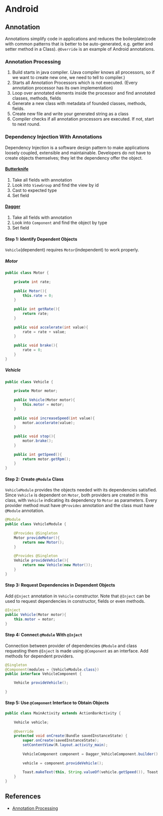 # Android

## Annotation
Annotations simplify code in applications and reduces the boilerplate(code with common patterns that is better to be auto-generated, e.g. getter and setter method in a Class). `@Override` is an example of Android annotations. 

### Annotation Processing
1. Build starts in java compiler. (Java compiler knows all processors, so if we want to create new one, we need to tell to compiler.)
2. Starts all Annotation Processors which is not executed. (Every annotation processor has its own implementation)
3. Loop over annotated elements inside the processor and find annotated classes, methods, fields
4. Generate a new class with metadata of founded classes, methods, fields. 
5. Create new file and write your generated string as a class
6. Compiler checks if all annotation processors are executed. If not, start to next round.

### Dependency Injection With Annotations
Dependency Injection is a software design pattern to make applications loosely coupled, extensible and maintainable. Developers do not have to create objects themselves; they let the dependency offer the object.

#### [Butterknife](https://github.com/JakeWharton/butterknife)
1. Take all fields with annotation
2. Look into `ViewGroup` and find the view by id
3. Cast to expected type
4. Set field

#### [Dagger](https://github.com/google/dagger)
1. Take all fields with annotation
2. Look into `Component` and find the object by type
3. Set field

#### Step 1: Identify Dependent Objects
`Vehicle`(dependent) requires `Motor`(independent) to work properly. 

##### Motor
```java
public class Motor {
 
    private int rate;
 
    public Motor(){
        this.rate = 0;
    }
 
    public int getRate(){
        return rate;
    }
 
    public void accelerate(int value){
        rate = rate + value;
    }
 
    public void brake(){
        rate = 0;
    }
}
```

##### Vehicle
```java
public class Vehicle {
 
    private Motor motor;
 
    public Vehicle(Motor motor){
        this.motor = motor;
    }
 
    public void increaseSpeed(int value){
        motor.accelerate(value);
    }
 
    public void stop(){
        motor.brake();
    }
 
    public int getSpeed(){
        return motor.getRpm();
    }
}
```

#### Step 2: Create `@Module` Class
`VehicleModule` provides the objects needed with its dependencies satisfied. Since `Vehicle` is dependent on `Motor`, both providers are created in this class, with `Vehicle` indicating its dependency to `Motor` as parameters. Every provider method must have `@Provides` annotation and the class must have `@Module` annotation.

```java
@Module
public class VehicleModule {
 
    @Provides @Singleton
    Motor provideMotor(){
        return new Motor();
    }
 
    @Provides @Singleton
    Vehicle provideVehicle(){
        return new Vehicle(new Motor());
    }
}
```

#### Step 3: Request Dependencies in Dependent Objects
Add `@Inject` annotation in `Vehicle` constructor. Note that `@Inject` can be used to request dependencies in constructor, fields or even methods.

```java
@Inject
public Vehicle(Motor motor){
    this.motor = motor;
}
```

#### Step 4: Connect `@Module` With `@Inject`
Connection between provider of dependencies `@Module` and class requesting them `@Inject` is made using `@Component` as an interface. Add methods for dependent providers.

```java
@Singleton
@Component(modules = {VehicleModule.class})
public interface VehicleComponent {

    Vehicle provideVehicle();
 
}
```

#### Step 5: Use `@Component` Interface to Obtain Objects
```java
public class MainActivity extends ActionBarActivity {
 
    Vehicle vehicle;
 
    @Override
    protected void onCreate(Bundle savedInstanceState) {
        super.onCreate(savedInstanceState);
        setContentView(R.layout.activity_main);
 
        VehicleComponent component = Dagger_VehicleComponent.builder().vehicleModule(new VehicleModule()).build();
 
        vehicle = component.provideVehicle();
 
        Toast.makeText(this, String.valueOf(vehicle.getSpeed()), Toast.LENGTH_SHORT).show();
    }
}
```

## References
* [Annotation Processing](https://medium.com/@iammert/annotation-processing-dont-repeat-yourself-generate-your-code-8425e60c6657)
